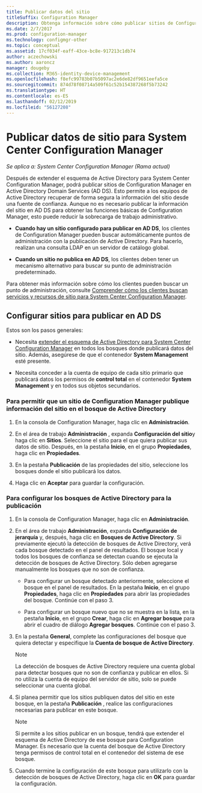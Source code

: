 ```yaml
---
title: Publicar datos del sitio
titleSuffix: Configuration Manager
description: Obtenga información sobre cómo publicar sitios de Configuration Manager en Servicios de dominio de Active Directory.
ms.date: 2/7/2017
ms.prod: configuration-manager
ms.technology: configmgr-other
ms.topic: conceptual
ms.assetid: 17cf034f-eaff-43ce-bc8e-917213c1db74
author: aczechowski
ms.author: aaroncz
manager: dougeby
ms.collection: M365-identity-device-management
ms.openlocfilehash: f8efc99783b07b5097ac2e6de82df9651eefa5ce
ms.sourcegitcommit: 874d78f08714a509f61c52b154387268f5b73242
ms.translationtype: HT
ms.contentlocale: es-ES
ms.lasthandoff: 02/12/2019
ms.locfileid: "56127208"
---
```

# <a name="publish-site-data-for-system-center-configuration-manager"></a>Publicar datos de sitio para System Center Configuration Manager

*Se aplica a: System Center Configuration Manager (Rama actual)*

Después de extender el esquema de Active Directory para System Center Configuration Manager, podrá publicar sitios de Configuration Manager en Active Directory Domain Services (AD DS). Esto permite a los equipos de Active Directory recuperar de forma segura la información del sitio desde una fuente de confianza. Aunque no es necesario publicar la información del sitio en AD DS para obtener las funciones básicas de Configuration Manager, esto puede reducir la sobrecarga de trabajo administrativo.  

-   **Cuando hay un sitio configurado para publicar en AD DS**, los clientes de Configuration Manager pueden buscar automáticamente puntos de administración con la publicación de Active Directory. Para hacerlo, realizan una consulta LDAP en un servidor de catálogo global.  

-   **Cuando un sitio no publica en AD DS**, los clientes deben tener un mecanismo alternativo para buscar su punto de administración predeterminado.  

Para obtener más información sobre cómo los clientes pueden buscar un punto de administración, consulte [Comprender cómo los clientes buscan servicios y recursos de sitio para System Center Configuration Manager](../../../../core/plan-design/hierarchy/understand-how-clients-find-site-resources-and-services.md).  

## <a name="configure-sites-to-publish-to-ad-ds"></a>Configurar sitios para publicar en AD DS  
 Estos son los pasos generales:  

-   Necesita [extender el esquema de Active Directory para System Center Configuration Manager](../../../../core/plan-design/network/extend-the-active-directory-schema.md) en todos los bosques donde publicará datos del sitio. Además, asegúrese de que el contenedor **System Management** esté presente.  

-   Necesita conceder a la cuenta de equipo de cada sitio primario que publicará datos los permisos de **control total** en el contenedor **System Management** y en todos sus objetos secundarios.  

### <a name="to-enable-a-configuration-manager-site-to-publish-site-information-to-active-directory-forest"></a>Para permitir que un sitio de Configuration Manager publique información del sitio en el bosque de Active Directory

1.  En la consola de Configuration Manager, haga clic en **Administración**.  

2.  En el área de trabajo **Administración** , expanda **Configuración del sitio**y haga clic en **Sitios**. Seleccione el sitio para el que quiera publicar sus datos de sitio. Después, en la pestaña **Inicio**, en el grupo **Propiedades**, haga clic en **Propiedades**.  

3.  En la pestaña **Publicación** de las propiedades del sitio, seleccione los bosques donde el sitio publicará los datos.  

4.  Haga clic en **Aceptar** para guardar la configuración.  

### <a name="to-set-up-active-directory-forests-for-publishing"></a>Para configurar los bosques de Active Directory para la publicación  

1.  En la consola de Configuration Manager, haga clic en **Administración**.  

2.  En el área de trabajo **Administración**, expanda **Configuración de jerarquía** y, después, haga clic en **Bosques de Active Directory**. Si previamente ejecutó la detección de bosques de Active Directory, verá cada bosque detectado en el panel de resultados. El bosque local y todos los bosques de confianza se detectan cuando se ejecuta la detección de bosques de Active Directory. Sólo deben agregarse manualmente los bosques que no son de confianza.  

    -   Para configurar un bosque detectado anteriormente, seleccione el bosque en el panel de resultados. En la pestaña **Inicio**, en el grupo **Propiedades**, haga clic en **Propiedades** para abrir las propiedades del bosque. Continúe con el paso 3.  

    -   Para configurar un bosque nuevo que no se muestra en la lista, en la pestaña **Inicio**, en el grupo **Crear**, haga clic en **Agregar bosque** para abrir el cuadro de diálogo **Agregar bosques**. Continúe con el paso 3.  

3.  En la pestaña **General**, complete las configuraciones del bosque que quiera detectar y especifique la **Cuenta de bosque de Active Directory**.  

    > [!NOTE]  
    >  La detección de bosques de Active Directory requiere una cuenta global para detectar bosques que no son de confianza y publicar en ellos. Si no utiliza la cuenta de equipo del servidor de sitio, solo se puede seleccionar una cuenta global.  

4.  Si planea permitir que los sitios publiquen datos del sitio en este bosque, en la pestaña **Publicación** , realice las configuraciones necesarias para publicar en este bosque.  

    > [!NOTE]  
    >  Si permite a los sitios publicar en un bosque, tendrá que extender el esquema de Active Directory de ese bosque para Configuration Manager. Es necesario que la cuenta del bosque de Active Directory tenga permisos de control total en el contenedor del sistema de ese bosque.  

5.  Cuando termine la configuración de este bosque para utilizarlo con la detección de bosques de Active Directory, haga clic en **OK** para guardar la configuración.  
